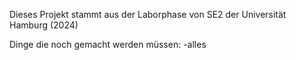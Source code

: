 Dieses Projekt stammt aus der Laborphase von SE2 der Universität Hamburg (2024)

Dinge die noch gemacht werden müssen:
-alles

